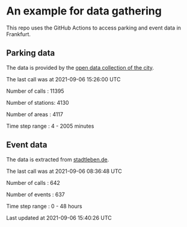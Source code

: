 # An example for data gathering

This repo uses the GitHub Actions to access parking and event data in Frankfurt.

## Parking data
The data is provided by the [open data collection of the city](https://www.offenedaten.frankfurt.de/).

The last call was at 2021-09-06 15:26:00 UTC

Number of calls   : 11395

Number of stations:  4130

Number of areas   :  4117

Time step range   :     4 -  2005 minutes


## Event data
The data is extracted from [stadtleben.de](https://stadtleben.de/frankfurt/).

The last call was at 2021-09-06 08:36:48 UTC

Number of calls   : 642

Number of events  : 637

Time step range   :   0 -  48 hours


Last updated at 2021-09-06 15:40:26 UTC
